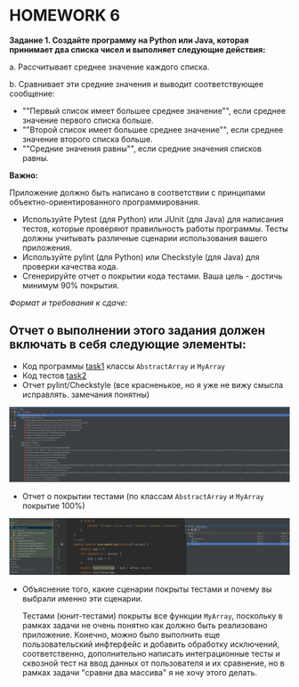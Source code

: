 # HOMEWORK 6
**Задание 1. Создайте программу на Python или Java, которая принимает два списка чисел и выполняет следующие действия:**

a. Рассчитывает среднее значение каждого списка.

b. Сравнивает эти средние значения и выводит соответствующее сообщение:
- ""Первый список имеет большее среднее значение"", если среднее значение первого списка больше.
- ""Второй список имеет большее среднее значение"", если среднее значение второго списка больше.
- ""Средние значения равны"", если средние значения списков равны.

**Важно:**

Приложение должно быть написано в соответствии с принципами объектно-ориентированного программирования.
- Используйте Pytest (для Python) или JUnit (для Java) для написания тестов, 
которые проверяют правильность работы программы. Тесты должны учитывать различные сценарии использования вашего приложения.
- Используйте pylint (для Python) или Checkstyle (для Java) для проверки качества кода.
- Сгенерируйте отчет о покрытии кода тестами. Ваша цель - достичь минимум 90% покрытия.

*Формат и требования к сдаче:*

## Отчет о выполнении этого задания должен включать в себя следующие элементы:
- Код программы [task1](src) классы `AbstractArray` и `MyArray`
- Код тестов [task2](test)
- Отчет pylint/Checkstyle (все красненькое, но я уже не вижу смысла исправлять. замечания понятны)

![task3](chekstyle.png)

- Отчет о покрытии тестами (по классам `AbstractArray` и `MyArray` покрытие 100%)

![task4](res.png)

- Объяснение того, какие сценарии покрыты тестами и почему вы выбрали именно эти сценарии.

  Тестами (юнит-тестами) покрыты все функции `MyArray`, поскольку в рамках задачи не очень понятно
  как должно быть реализовано приложение. Конечно, можно было выполнить еще пользовательский 
  инфтерфейс и добавить обработку исключений, соответственно, дополнительно написать интеграционные тесты и сквозной 
  тест на ввод данных от пользователя  и их сравнение, но в рамках задачи "сравни два массива" я не хочу этого делать.  

